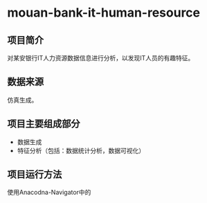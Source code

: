 # mouan-bank-it-human-resource

## 项目简介

对某安银行IT人力资源数据信息进行分析，以发现IT人员的有趣特征。

## 数据来源

仿真生成。

## 项目主要组成部分

* 数据生成
* 特征分析（包括：数据统计分析，数据可视化）

## 项目运行方法

使用Anacodna-Navigator中的

